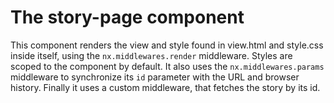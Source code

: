 # The story-page component

This component renders the view and style found in view.html and style.css inside itself,
using the `nx.middlewares.render` middleware. Styles are scoped to the component by default.
It also uses the `nx.middlewares.params` middleware to synchronize its `id` parameter with
the URL and browser history.
Finally it uses a custom middleware, that fetches the story by its id.
